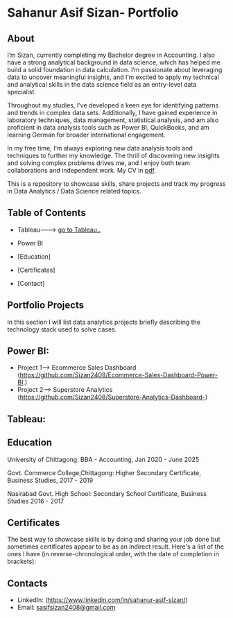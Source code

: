 
# Sahanur Asif Sizan- Portfolio
## About
I’m Sizan, currently completing my Bachelor degree in Accounting. I also have a strong analytical background in data science, which has helped me build a solid foundation in data calculation. I’m passionate about leveraging data to uncover meaningful insights, and I’m excited to apply my technical and analytical skills in the data science field as an entry-level data specialist.

Throughout my studies, I’ve developed a keen eye for identifying patterns and trends in complex data sets. Additionally, I have gained experience in laboratory techniques, data management, statistical analysis, and am also proficient in data analysis tools such as Power BI, QuickBooks, and am learning German for broader international engagement.

In my free time, I’m always exploring new data analysis tools and techniques to further my knowledge. The thrill of discovering new insights and solving complex problems drives me, and I enjoy both team collaborations and independent work.
My CV in [pdf](https://github.com/Sizan2408/Portfolio/blob/main/CV_sizan.pdf).

This is a repository to showcase skills, share projects and track my progress in Data Analytics / Data Science related topics.

## Table of Contents
  - Tableau---> [go to Tableau..](https://public.tableau.com/app/profile/sahanur.asif.sizan/vizzes)
  - Power BI 


- [Education]
- [Certificates]
- [Contact]
## Portfolio Projects
In this section I will list data analytics projects briefly describing the technology stack used to solve cases.
## Power BI:
- Project 1--> Ecommerce Sales Dashboard (https://github.com/Sizan2408/Ecommerce-Sales-Dashboard-Power-BI.)
- Project 2--> Superstore Analytics (https://github.com/Sizan2408/Superstore-Analytics-Dashboard-)
   
## Tableau:







## Education
University of Chittagong: 
BBA - Accounting,
Jan 2020 - June 2025

Govt. Commerce College,Chittagong:
Higher Secondary Certificate,
Business Studies,
2017 - 2019

Nasirabad Govt. High School:
Secondary School Certificate,
Business Studies
2016 - 2017

## Certificates
The best way to showcase skills is by doing and sharing your job done but sometimes certificates appear to be as an indirect result. Here's a list of the ones I have (in reverse-chronological order, with the date of completion in brackets):


## Contacts
- LinkedIn: (https://www.linkedin.com/in/sahanur-asif-sizan/)
- Email: sasifsizan2408@gmail.com
